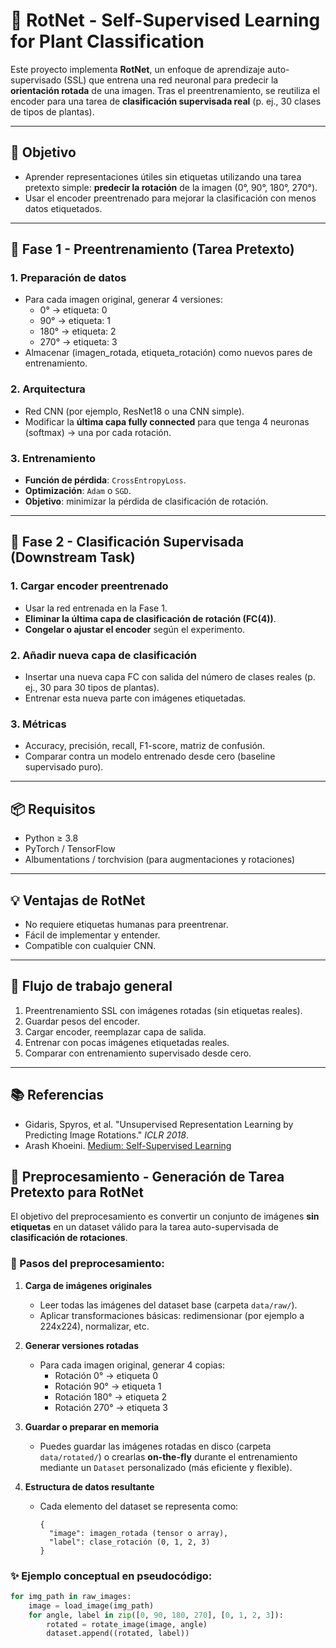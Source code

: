 # 🌱 RotNet - Self-Supervised Learning for Plant Classification

Este proyecto implementa **RotNet**, un enfoque de aprendizaje auto-supervisado (SSL) que entrena una red neuronal para predecir la **orientación rotada** de una imagen. Tras el preentrenamiento, se reutiliza el encoder para una tarea de **clasificación supervisada real** (p. ej., 30 clases de tipos de plantas).

---

## 📌 Objetivo

- Aprender representaciones útiles sin etiquetas utilizando una tarea pretexto simple: **predecir la rotación** de la imagen (0°, 90°, 180°, 270°).
- Usar el encoder preentrenado para mejorar la clasificación con menos datos etiquetados.

---

## 🧩 Fase 1 - Preentrenamiento (Tarea Pretexto)

### 1. Preparación de datos

- Para cada imagen original, generar 4 versiones:
  - 0° → etiqueta: 0
  - 90° → etiqueta: 1
  - 180° → etiqueta: 2
  - 270° → etiqueta: 3
- Almacenar (imagen_rotada, etiqueta_rotación) como nuevos pares de entrenamiento.

### 2. Arquitectura

- Red CNN (por ejemplo, ResNet18 o una CNN simple).
- Modificar la **última capa fully connected** para que tenga 4 neuronas (softmax) → una por cada rotación.


### 3. Entrenamiento

- **Función de pérdida**: `CrossEntropyLoss`.
- **Optimización**: `Adam` o `SGD`.
- **Objetivo**: minimizar la pérdida de clasificación de rotación.

---

## 🎯 Fase 2 - Clasificación Supervisada (Downstream Task)

### 1. Cargar encoder preentrenado

- Usar la red entrenada en la Fase 1.
- **Eliminar la última capa de clasificación de rotación (FC(4))**.
- **Congelar o ajustar el encoder** según el experimento.

### 2. Añadir nueva capa de clasificación

- Insertar una nueva capa FC con salida del número de clases reales (p. ej., 30 para 30 tipos de plantas).
- Entrenar esta nueva parte con imágenes etiquetadas.


### 3. Métricas

- Accuracy, precisión, recall, F1-score, matriz de confusión.
- Comparar contra un modelo entrenado desde cero (baseline supervisado puro).


---
## 📦 Requisitos

- Python ≥ 3.8
- PyTorch / TensorFlow
- Albumentations / torchvision (para augmentaciones y rotaciones)

---

## 💡 Ventajas de RotNet

- No requiere etiquetas humanas para preentrenar.
- Fácil de implementar y entender.
- Compatible con cualquier CNN.

---

## 🔁 Flujo de trabajo general

1. Preentrenamiento SSL con imágenes rotadas (sin etiquetas reales).
2. Guardar pesos del encoder.
3. Cargar encoder, reemplazar capa de salida.
4. Entrenar con pocas imágenes etiquetadas reales.
5. Comparar con entrenamiento supervisado desde cero.

---

## 📚 Referencias

- Gidaris, Spyros, et al. "Unsupervised Representation Learning by Predicting Image Rotations." *ICLR 2018*.  
- Arash Khoeini. [Medium: Self-Supervised Learning](https://arashk.medium.com)


## 🧪 Preprocesamiento - Generación de Tarea Pretexto para RotNet

El objetivo del preprocesamiento es convertir un conjunto de imágenes **sin etiquetas** en un dataset válido para la tarea auto-supervisada de **clasificación de rotaciones**.

### 🔁 Pasos del preprocesamiento:

1. **Carga de imágenes originales**
   - Leer todas las imágenes del dataset base (carpeta `data/raw/`).
   - Aplicar transformaciones básicas: redimensionar (por ejemplo a 224x224), normalizar, etc.

2. **Generar versiones rotadas**
   - Para cada imagen original, generar 4 copias:
     - Rotación 0°  → etiqueta 0
     - Rotación 90° → etiqueta 1
     - Rotación 180° → etiqueta 2
     - Rotación 270° → etiqueta 3

3. **Guardar o preparar en memoria**
   - Puedes guardar las imágenes rotadas en disco (carpeta `data/rotated/`) o crearlas **on-the-fly** durante el entrenamiento mediante un `Dataset` personalizado (más eficiente y flexible).

4. **Estructura de datos resultante**
   - Cada elemento del dataset se representa como:
     ```
     {
       "image": imagen_rotada (tensor o array),
       "label": clase_rotación (0, 1, 2, 3)
     }
     ```

### ✨ Ejemplo conceptual en pseudocódigo:

```python
for img_path in raw_images:
    image = load_image(img_path)
    for angle, label in zip([0, 90, 180, 270], [0, 1, 2, 3]):
        rotated = rotate_image(image, angle)
        dataset.append((rotated, label))
